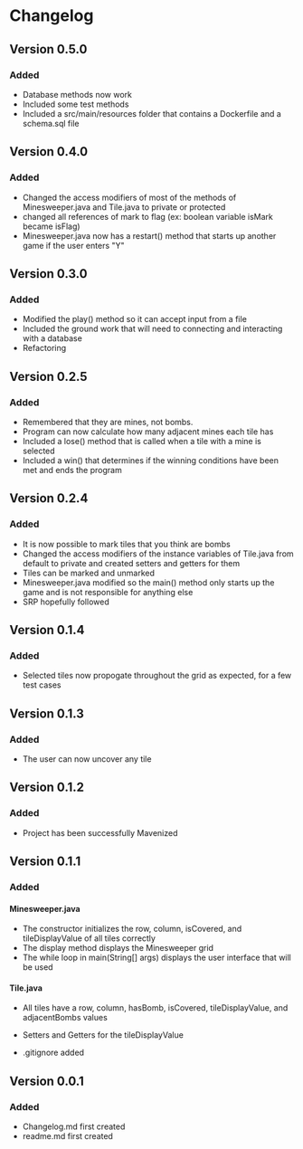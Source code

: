 # Changelog

## Version 0.5.0
### Added
- Database methods now work
- Included some test methods
- Included a src/main/resources folder that contains a Dockerfile and a schema.sql file

## Version 0.4.0
### Added
- Changed the access modifiers of most of the methods of Minesweeper.java and Tile.java to private or protected
- changed all references of mark to flag (ex: boolean variable isMark became isFlag)
- Minesweeper.java now has a restart() method that starts up another game if the user enters "Y"


## Version 0.3.0
### Added
- Modified the play() method so it can accept input from a file
- Included the ground work that will need to connecting and interacting with a database
- Refactoring

## Version 0.2.5
### Added
- Remembered that they are mines, not bombs. 
- Program can now calculate how many adjacent mines each tile has
- Included a lose() method that is called when a tile with a mine is selected
- Included a win() that determines if the winning conditions have been met and ends the program

## Version 0.2.4
### Added
- It is now possible to mark tiles that you think are bombs
- Changed the access modifiers of the instance variables of Tile.java from default to private and created setters and getters for them
- Tiles can be marked and unmarked
- Minesweeper.java modified so the main() method only starts up the game and is not responsible for anything else
- SRP hopefully followed

## Version 0.1.4
### Added
- Selected tiles now propogate throughout the grid as expected, for a few test cases

## Version 0.1.3
### Added
- The user can now uncover any tile

## Version 0.1.2

### Added
- Project has been successfully Mavenized

## Version 0.1.1
### Added

#### Minesweeper.java
- The constructor initializes the row, column, isCovered, and tileDisplayValue of all tiles correctly
- The display method displays the Minesweeper grid
- The while loop in main(String[] args) displays the user interface that will be used


#### Tile.java
- All tiles have a row, column, hasBomb, isCovered, tileDisplayValue, and adjacentBombs values
- Setters and Getters for the tileDisplayValue

- .gitignore added




## Version 0.0.1
### Added 
- Changelog.md first created
- readme.md first created